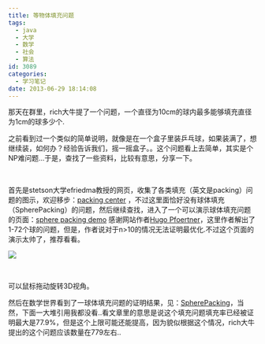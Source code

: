 ```yaml
---
title: 等物体填充问题
tags:
  - java
  - 大学
  - 数学
  - 社会
  - 算法
id: 3089
categories:
  - 学习笔记
date: 2013-06-29 18:14:08
---
```


那天在群里，rich大牛提了一个问题，一个直径为10cm的球内最多能够填充直径为1cm的球多少个.

之前看到过一个类似的简单说明，就像是在一个盒子里装乒乓球，如果装满了，想继续装，如何办？经验告诉我们，摇一摇盒子。。这个问题看上去简单，其实是个NP难问题...于是，查找了一些资料，比较有意思，分享一下。

&nbsp;

首先是stetson大学efriedma教授的网页，收集了各类填充（英文是packing）问题的图示，欢迎移步：[packing center](http://www2.stetson.edu/~efriedma/packing.html) ，不过这里面恰好没有球体填充（SpherePacking）的问题，然后继续查找，进入了一个可以演示球体填充问题的页面：[sphere packing demo](http://www.randomwalk.de/sphere/insphr/ylspheresinsphr.html) 感谢网站作者[Hugo Pfoertner](http://www.pfoertner.org/)，这里作者解出了1-72个球的问题，但是，作者说对于n&gt;10的情况无法证明最优化.不过这个页面的演示太帅了，推荐看看。

[![](/images/b6b2a692820197a3aab3f59f8e9b8e6821acf744.png)](http://leaverimage.b0.upaiyun.com/37791_o.png)

&nbsp;

可以鼠标拖动旋转3D视角。

然后在数学世界看到了一球体填充问题的证明结果，见：[SpherePacking](http://mathworld.wolfram.com/SpherePacking.html)，当然，下面一大堆引用我都没看..看文章里的意思是说这个填充问题填充率已经被证明最大是77.9%，但是这个上限可能还能提高，因为貌似根据这个情况，rich大牛提出的这个问题应该数量在779左右..

&nbsp;
